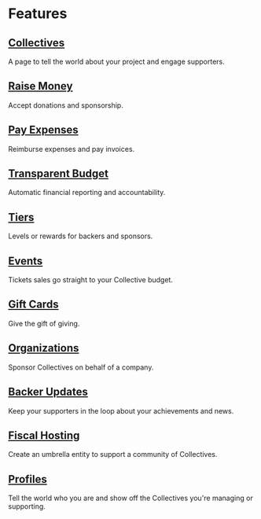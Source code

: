 # Features

## [Collectives](../collectives/collectives.md)

A page to tell the world about your project and engage supporters.

## [Raise Money](https://github.com/opencollective/documentation/tree/7991781321e21c71705dddaf37775eeb78dbe972/backers-and-sponsors/README.md)

Accept donations and sponsorship.

## [Pay Expenses](../expenses-and-getting-paid/expenses.md)

Reimburse expenses and pay invoices.

## [Transparent Budget](../collectives/budget.md)

Automatic financial reporting and accountability.

## [Tiers](../collectives/tiers-goals.md)

Levels or rewards for backers and sponsors.

## [Events](../collectives/events.md)

Tickets sales go straight to your Collective budget.

## [Gift Cards](https://github.com/opencollective/documentation/tree/7991781321e21c71705dddaf37775eeb78dbe972/backers-and-sponsors/gift-cards.md)

Give the gift of giving.

## [Organizations](https://github.com/opencollective/documentation/tree/7991781321e21c71705dddaf37775eeb78dbe972/backers-and-sponsors/organizations.md)

Sponsor Collectives on behalf of a company.

## [Backer Updates](../collectives/communication.md)

Keep your supporters in the loop about your achievements and news.

## [Fiscal Hosting](../fiscal-hosts/become-a-fiscal-host.md)

Create an umbrella entity to support a community of Collectives.

## [Profiles](user-profile.md)

Tell the world who you are and show off the Collectives you're managing or supporting.

